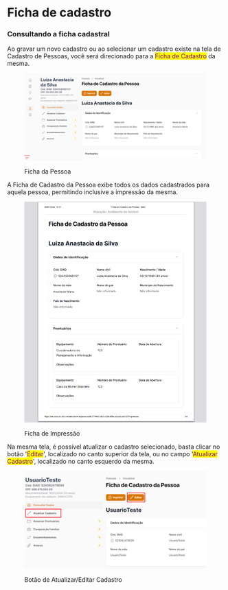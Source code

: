 # Ficha de cadastro

### Consultando a ficha cadastral

Ao gravar um novo cadastro ou ao selecionar um cadastro existe na tela de Cadastro de Pessoas, você será direcionado para a <mark style="color:purple;">Ficha de Cadastro</mark> da mesma.

<figure><img src="../.gitbook/assets/image (3).png" alt=""><figcaption><p>Ficha da Pessoa</p></figcaption></figure>

A Ficha de Cadastro da Pessoa exibe todos os dados cadastrados para aquela pessoa, permitindo inclusive a impressão da mesma.

<figure><img src="../.gitbook/assets/image (2) (1).png" alt=""><figcaption><p>Ficha de Impressão</p></figcaption></figure>

Na mesma tela, é possível atualizar o cadastro selecionado, basta clicar no botão '<mark style="color:purple;">Editar</mark>', localizado no canto superior da tela, ou no campo '<mark style="color:purple;">Atualizar Cadastro</mark>', localizado no canto esquerdo da mesma.

<figure><img src="../.gitbook/assets/image (42).png" alt=""><figcaption><p>Botão de Atualizar/Editar  Cadastro</p></figcaption></figure>

